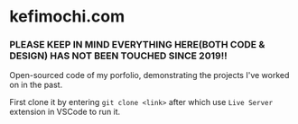 # kefimochi.com

### PLEASE KEEP IN MIND EVERYTHING HERE(BOTH CODE & DESIGN) HAS NOT BEEN TOUCHED SINCE 2019!!

Open-sourced code of my porfolio, demonstrating the projects I've worked on in the past.

First clone it by entering `git clone <link>` after which use `Live Server` extension in VSCode to run it.
